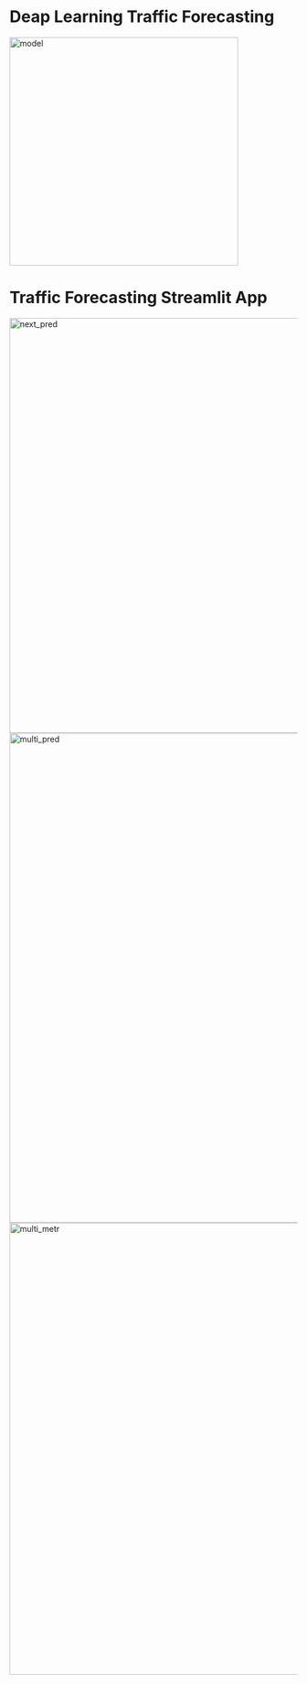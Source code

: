 
# Deap Learning Traffic Forecasting
<img width="400" height="400" alt="model" src="https://user-images.githubusercontent.com/32134829/131836867-e37112fb-6748-4ca2-96d9-cfb0b432762c.png">


# Traffic Forecasting Streamlit App

<img width="727" alt="next_pred" src="https://user-images.githubusercontent.com/32134829/131837564-3665796c-30ba-429c-8edd-53abe8e49049.png">
<img width="858" alt="multi_pred" src="https://user-images.githubusercontent.com/32134829/131837568-154c5d0a-3498-4f3c-a907-e8cb514662ef.png">
<img width="792" alt="multi_metr" src="https://user-images.githubusercontent.com/32134829/131840544-76df625e-e0ab-4770-bea5-a2ae637f4ad3.png">
